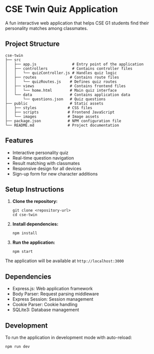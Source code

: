# CSE Twin Quiz Application

A fun interactive web application that helps CSE G1 students find their personality matches among classmates.

## Project Structure

```
cse-twin
├── src
│   ├── app.js                # Entry point of the application
│   ├── controllers           # Contains controller files
│   │   └── quizController.js # Handles quiz logic
│   ├── routes               # Contains route files
│   │   └── quizRoutes.js    # Defines quiz routes
│   ├── views                # Contains frontend files
│   │   └── home.html        # Main quiz interface
│   └── data                 # Contains application data
│       └── questions.json   # Quiz questions
├── public                   # Static assets
│   ├── styles              # CSS files
│   ├── scripts             # Frontend JavaScript
│   └── images              # Image assets
├── package.json            # NPM configuration file
└── README.md               # Project documentation
```

## Features

- Interactive personality quiz
- Real-time question navigation
- Result matching with classmates
- Responsive design for all devices
- Sign-up form for new character additions

## Setup Instructions

1. **Clone the repository:**

   ```
   git clone <repository-url>
   cd cse-twin
   ```

2. **Install dependencies:**

   ```
   npm install
   ```

3. **Run the application:**
   ```
   npm start
   ```

The application will be available at `http://localhost:3000`

## Dependencies

- Express.js: Web application framework
- Body Parser: Request parsing middleware
- Express Session: Session management
- Cookie Parser: Cookie handling
- SQLite3: Database management

## Development

To run the application in development mode with auto-reload:

```
npm run dev
```
